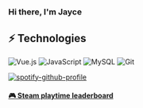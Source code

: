 ### Hi there, I'm Jayce 

## ⚡ Technologies


![Vue.js](https://img.shields.io/badge/-Vue.js-gray?style=flat-square&logo=vue.js)
![JavaScript](https://img.shields.io/badge/-JavaScript-gray?style=flat-square&logo=javascript)
![MySQL](https://img.shields.io/badge/-MySQL-gray?style=flat-square&logo=mysql&logoColor=blue)
![Git](https://img.shields.io/badge/-Git-gray?style=flat-square&logo=git)

[![spotify-github-profile](https://spotify-github-profile.vercel.app/api/view?uid=3y0qdbbyz7q7ivk6wlyt6p4mj&cover_image=true&theme=default)](https://spotify-github-profile.vercel.app/api/view?uid=3y0qdbbyz7q7ivk6wlyt6p4mj&redirect=true)


 <!-- steam-box start -->
 #### <a href="https://gist.github.com/881763b570de2cda37d3b7660c1e9f7d" target="_blank">🎮 Steam playtime leaderboard</a>
 
 <!-- steam-box end -->
